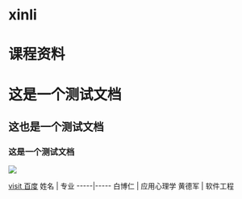 # xinli
# 课程资料
# 这是一个测试文档
## 这也是一个测试文档
### 这是一个测试文档
![](https://ss1.baidu.com/6ONXsjip0QIZ8tyhnq/it/u=2278874371,3682636674&fm=58)

[visit 百度](www.baidu.com)
姓名 | 专业
-----|-----
白博仁 | 应用心理学
黄德军 | 软件工程
